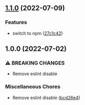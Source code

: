 ## [1.1.0](https://github.com/unlight/monorepo-playground/compare/@acme/bar-v1.0.0...@acme/bar-v1.1.0) (2022-07-09)


### Features

* switch to npm ([27c1c42](https://github.com/unlight/monorepo-playground/commit/27c1c42b368f1297e4ab106723e7061d12acc6c7))

## 1.0.0 (2022-07-02)


### ⚠ BREAKING CHANGES

* Remove eslint disable

### Miscellaneous Chores

* Remove eslint disable ([bcd26e4](https://github.com/unlight/monorepo-playground/commit/bcd26e43cd723b8fb14dc0ae0ef7270790f21b87))
